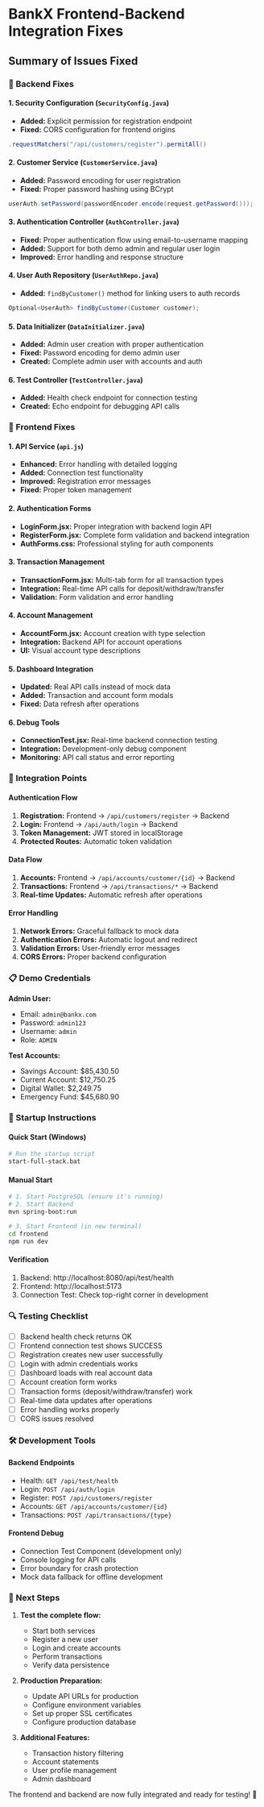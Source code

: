 # BankX Frontend-Backend Integration Fixes

## Summary of Issues Fixed

### 🔧 Backend Fixes

#### 1. Security Configuration (`SecurityConfig.java`)
- **Added:** Explicit permission for registration endpoint
- **Fixed:** CORS configuration for frontend origins
```java
.requestMatchers("/api/customers/register").permitAll()
```

#### 2. Customer Service (`CustomerService.java`)
- **Added:** Password encoding for user registration
- **Fixed:** Proper password hashing using BCrypt
```java
userAuth.setPassword(passwordEncoder.encode(request.getPassword()));
```

#### 3. Authentication Controller (`AuthController.java`)
- **Fixed:** Proper authentication flow using email-to-username mapping
- **Added:** Support for both demo admin and regular user login
- **Improved:** Error handling and response structure

#### 4. User Auth Repository (`UserAuthRepo.java`)
- **Added:** `findByCustomer()` method for linking users to auth records
```java
Optional<UserAuth> findByCustomer(Customer customer);
```

#### 5. Data Initializer (`DataInitializer.java`)
- **Added:** Admin user creation with proper authentication
- **Fixed:** Password encoding for demo admin user
- **Created:** Complete admin user with accounts and auth

#### 6. Test Controller (`TestController.java`)
- **Added:** Health check endpoint for connection testing
- **Created:** Echo endpoint for debugging API calls

### 🎨 Frontend Fixes

#### 1. API Service (`api.js`)
- **Enhanced:** Error handling with detailed logging
- **Added:** Connection test functionality
- **Improved:** Registration error messages
- **Fixed:** Proper token management

#### 2. Authentication Forms
- **LoginForm.jsx:** Proper integration with backend login API
- **RegisterForm.jsx:** Complete form validation and backend integration
- **AuthForms.css:** Professional styling for auth components

#### 3. Transaction Management
- **TransactionForm.jsx:** Multi-tab form for all transaction types
- **Integration:** Real-time API calls for deposit/withdraw/transfer
- **Validation:** Form validation and error handling

#### 4. Account Management
- **AccountForm.jsx:** Account creation with type selection
- **Integration:** Backend API for account operations
- **UI:** Visual account type descriptions

#### 5. Dashboard Integration
- **Updated:** Real API calls instead of mock data
- **Added:** Transaction and account form modals
- **Fixed:** Data refresh after operations

#### 6. Debug Tools
- **ConnectionTest.jsx:** Real-time backend connection testing
- **Integration:** Development-only debug component
- **Monitoring:** API call status and error reporting

### 🔗 Integration Points

#### Authentication Flow
1. **Registration:** Frontend → `/api/customers/register` → Backend
2. **Login:** Frontend → `/api/auth/login` → Backend
3. **Token Management:** JWT stored in localStorage
4. **Protected Routes:** Automatic token validation

#### Data Flow
1. **Accounts:** Frontend → `/api/accounts/customer/{id}` → Backend
2. **Transactions:** Frontend → `/api/transactions/*` → Backend
3. **Real-time Updates:** Automatic refresh after operations

#### Error Handling
1. **Network Errors:** Graceful fallback to mock data
2. **Authentication Errors:** Automatic logout and redirect
3. **Validation Errors:** User-friendly error messages
4. **CORS Errors:** Proper backend configuration

### 📋 Demo Credentials

**Admin User:**
- Email: `admin@bankx.com`
- Password: `admin123`
- Username: `admin`
- Role: `ADMIN`

**Test Accounts:**
- Savings Account: $85,430.50
- Current Account: $12,750.25
- Digital Wallet: $2,249.75
- Emergency Fund: $45,680.90

### 🚀 Startup Instructions

#### Quick Start (Windows)
```bash
# Run the startup script
start-full-stack.bat
```

#### Manual Start
```bash
# 1. Start PostgreSQL (ensure it's running)
# 2. Start Backend
mvn spring-boot:run

# 3. Start Frontend (in new terminal)
cd frontend
npm run dev
```

#### Verification
1. Backend: http://localhost:8080/api/test/health
2. Frontend: http://localhost:5173
3. Connection Test: Check top-right corner in development

### 🔍 Testing Checklist

- [ ] Backend health check returns OK
- [ ] Frontend connection test shows SUCCESS
- [ ] Registration creates new user successfully
- [ ] Login with admin credentials works
- [ ] Dashboard loads with real account data
- [ ] Account creation form works
- [ ] Transaction forms (deposit/withdraw/transfer) work
- [ ] Real-time data updates after operations
- [ ] Error handling works properly
- [ ] CORS issues resolved

### 🛠️ Development Tools

#### Backend Endpoints
- Health: `GET /api/test/health`
- Login: `POST /api/auth/login`
- Register: `POST /api/customers/register`
- Accounts: `GET /api/accounts/customer/{id}`
- Transactions: `POST /api/transactions/{type}`

#### Frontend Debug
- Connection Test Component (development only)
- Console logging for API calls
- Error boundary for crash protection
- Mock data fallback for offline development

### 📝 Next Steps

1. **Test the complete flow:**
   - Start both services
   - Register a new user
   - Login and create accounts
   - Perform transactions
   - Verify data persistence

2. **Production Preparation:**
   - Update API URLs for production
   - Configure environment variables
   - Set up proper SSL certificates
   - Configure production database

3. **Additional Features:**
   - Transaction history filtering
   - Account statements
   - User profile management
   - Admin dashboard

The frontend and backend are now fully integrated and ready for testing! 🎉